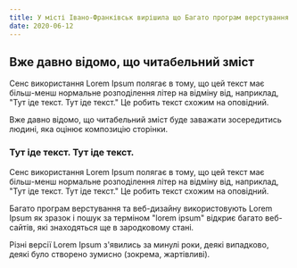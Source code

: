 ```yaml
---
title: У місті Івано-Франківськ вирішила що Багато програм верстування та веб-дизайну використовують
date: 2020-06-12
---
```


## Вже давно відомо, що читабельний зміст

Сенс використання Lorem Ipsum полягає в тому, що цей текст має більш-менш нормальне розподілення літер на відміну від, наприклад, "Тут іде текст. Тут іде текст." Це робить текст схожим на оповідний.

Вже давно відомо, що читабельний зміст буде заважати зосередитись людині, яка оцінює композицію сторінки.

### Тут іде текст. Тут іде текст.

Сенс використання Lorem Ipsum полягає в тому, що цей текст має більш-менш нормальне розподілення літер на відміну від, наприклад, "Тут іде текст. Тут іде текст." Це робить текст схожим на оповідний.

Багато програм верстування та веб-дизайну використовують Lorem Ipsum як зразок і пошук за терміном "lorem ipsum" відкриє багато веб-сайтів, які знаходяться ще в зародковому стані.

Різні версії Lorem Ipsum з'явились за минулі роки, деякі випадково, деякі було створено зумисно (зокрема, жартівливі).
